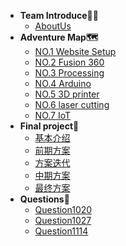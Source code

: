 <!-- 侧边栏 docs/_sidebar.md -->
* **Team Introduce🏴‍☠️**
  * [AboutUs](Team%20Introduce🏴‍☠️/AboutUs.md)
* **Adventure Map🗺️**
  * [NO.1 Website Setup](Adventure%20Map🗺️/NO.1%20Website%20Setup.md)
  * [NO.2 Fusion 360](Adventure%20Map🗺️/NO.2%20Fusion%20360.md)
  * [NO.3 Processing](Adventure%20Map🗺️/NO.3%20Processing.md)
  * [NO.4 Arduino](Adventure%20Map🗺️/NO.4%20Arduino.md) 
  * [NO.5 3D printer](Adventure%20Map🗺️/NO.5%203D%20printer.md)  
  * [NO.6 laser cutting](Adventure%20Map🗺️/NO.6%20laser%20cutting.md)
  * [NO.7 IoT](Adventure%20Map🗺️/NO.7%20IoT.md)
* **Final project📜**
  * [基本介绍](Final%20project📜/基本介绍.md)
  * [前期方案](Final%20project📜/前期方案.md)
  * [方案迭代](Final%20project📜/方案迭代.md)
  * [中期方案](Final%20project📜/中期方案.md)
  * [最终方案](Final%20project📜/最终方案.md)
* **Questions🤔**
  * [Question1020](Questions🤔/Question1020.md)
  * [Question1027](Questions🤔/Question1027.md)
  * [Question1114](Questions🤔/Question1114.md)